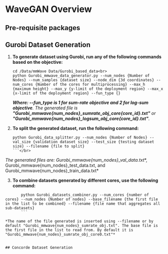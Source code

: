 # WaveGAN Overview

## Pre-requisite packages


## Gurobi Dataset Generation 
1. **To generate dataset using Gurobi, run any of the following commands based on the objective:**
      ```
      cd /Data/mmWave Data/Gurobi_based_data<br>
      python Gurobi_mmwave_data_generator.py --num_nodes {Number of Nodes} --num_samples {dataset size} --node_dim {3d coordinates} --num_cores {Number of the cores for multiprocessing} --max_h {maximum height} --max_y {y-limit of the deployment region} --max_x {x-limit of the deployment region} --fun_type {}
     ```
      ***Where: --fun_type is 1 for *sum-rate* objective and 2 for *log-sum* objective**. The generated file is **"Gurobi_mmwave{num_nodes}_sumrate_obj_core{core_id}.txt"**
       or **"Gurobi_mmwave{num_nodes}_logsum_obj_core{core_id}.txt"**.*

2.    **To split the generated dataset, run the following command:**
      ```
      python Gurobi_data_splitter.py --num_nodes {Number of Nodes} --val_size {validation dataset size} --test_size {testing dataset size} --filename {file to split}
      ```</br>

*The generated files are: Gurobi_mmwave{num_nodes}_val_data.txt**, Gurobi_mmwave{num_nodes}_test_data.txt, and Gurobi_mmwave{num_nodes}_train_data.txt*

3.    **To combine datasets generated by different cores, use the following command:**
```
       python Gurobi_datasets_combiner.py --num_cores {number of cores} --num_nodes {Number of nodes} --base_filename {the first file in the list to be combined} --filename {file name that aggregates all sub-datasets} 
       ```

*The name of the file generated is inserted using --filename or by default "Gurobi_mmwave{num_nodes}_sumrate_obj.txt". The base file is the first file in the list to read from. By default it is "Gurobi_mmwave{num_nodes}_sumrate_obj_core0.txt"*


## Concorde Dataset Generation
